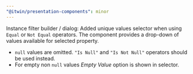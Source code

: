 ```yaml
---
"@itwin/presentation-components": minor
---
```


Instance filter builder / dialog: Added unique values selector when using `Equal` or `Not Equal` operators. The component provides a drop-down of values available for selected property.

- `null` values are omitted. `"Is Null"` and `"Is Not Null"` operators should be used instead.
- For empty non `null` values _Empty Value_ option is shown in selector.
